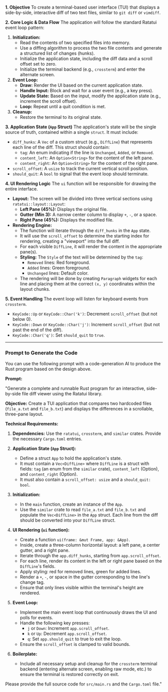 **1. Objective**
To create a terminal-based user interface (TUI) that displays a side-by-side, interactive diff of two text files, similar to `git diff` or `vimdiff`.

**2. Core Logic & Data Flow**
The application will follow the standard Ratatui event loop pattern:

1.  **Initialization:**
    - Read the contents of two specified files into memory.
    - Use a diffing algorithm to process the two file contents and generate a structured list of changes (hunks).
    - Initialize the application state, including the diff data and a scroll offset set to zero.
    - Initialize the terminal backend (e.g., `crossterm`) and enter the alternate screen.
2.  **Event Loop:**
    - **Draw:** Render the UI based on the current application state.
    - **Handle Input:** Block and wait for a user event (e.g., a key press).
    - **Update State:** Based on the input, modify the application state (e.g., increment the scroll offset).
    - **Loop:** Repeat until a quit condition is met.
3.  **Cleanup:**
    - Restore the terminal to its original state.

**3. Application State (`App` Struct)**
The application's state will be the single source of truth, contained within a single `struct`. It must include:

- `diff_hunks`: A `Vec` of a custom struct (e.g., `DiffLine`) that represents each line of the diff. This struct should contain:
  - `tag`: An enum indicating if the line is `Unchanged`, `Added`, or `Removed`.
  - `content_left`: An `Option<String>` for the content of the left pane.
  - `content_right`: An `Option<String>` for the content of the right pane.
- `scroll_offset`: A `usize` to track the current vertical scroll position.
- `should_quit`: A `bool` to signal that the event loop should terminate.

**4. UI Rendering Logic**
The `ui` function will be responsible for drawing the entire interface.

- **Layout:** The screen will be divided into three vertical sections using `ratatui::layout::Layout`:
  - **Left Pane (45%):** Displays the original file.
  - **Gutter (Min 3):** A narrow center column to display `+`, `-`, or a space.
  - **Right Pane (45%):** Displays the modified file.
- **Rendering Engine:**
  - The function will iterate through the `diff_hunks` in the `App` state.
  - It will use the `scroll_offset` to determine the starting index for rendering, creating a "viewport" into the full diff.
  - For each visible `DiffLine`, it will render the content in the appropriate pane(s).
  - **Styling:** The `Style` of the text will be determined by the `tag`:
    - `Removed` lines: Red foreground.
    - `Added` lines: Green foreground.
    - `Unchanged` lines: Default color.
  - The rendering will be done by creating `Paragraph` widgets for each line and placing them at the correct `(x, y)` coordinates within the layout chunks.

**5. Event Handling**
The event loop will listen for keyboard events from `crossterm`.

- `KeyCode::Up` or `KeyCode::Char('k')`: Decrement `scroll_offset` (but not below 0).
- `KeyCode::Down` or `KeyCode::Char('j')`: Increment `scroll_offset` (but not past the end of the diff).
- `KeyCode::Char('q')`: Set `should_quit` to `true`.

---

### Prompt to Generate the Code

You can use the following prompt with a code-generation AI to produce the Rust program based on the design above.

**Prompt:**

"Generate a complete and runnable Rust program for an interactive, side-by-side file diff viewer using the Ratatui library.

**Objective:**
Create a TUI application that compares two hardcoded files (`file_a.txt` and `file_b.txt`) and displays the differences in a scrollable, three-pane layout.

**Technical Requirements:**

1.  **Dependencies:** Use the `ratatui`, `crossterm`, and `similar` crates. Provide the necessary `Cargo.toml` entries.

2.  **Application State (`App` Struct):**

    - Define a struct `App` to hold the application's state.
    - It must contain a `Vec<DiffLine>` where `DiffLine` is a struct with fields: `tag` (an enum from the `similar` crate), `content_left` (Option<String>), and `content_right` (Option<String>).
    - It must also contain a `scroll_offset: usize` and a `should_quit: bool`.

3.  **Initialization:**

    - In the `main` function, create an instance of the `App`.
    - Use the `similar` crate to read `file_a.txt` and `file_b.txt` and populate the `Vec<DiffLine>` in the `App` struct. Each line from the diff should be converted into your `DiffLine` struct.

4.  **UI Rendering (`ui` function):**

    - Create a function `ui(frame: &mut Frame, app: &App)`.
    - Inside, create a three-column horizontal layout: a left pane, a center gutter, and a right pane.
    - Iterate through the `app.diff_hunks`, starting from `app.scroll_offset`.
    - For each line, render its content in the left or right pane based on the `DiffLine`'s fields.
    - Apply styling: red for removed lines, green for added lines.
    - Render a `+`, `-`, or space in the gutter corresponding to the line's change tag.
    - Ensure that only lines visible within the terminal's height are rendered.

5.  **Event Loop:**

    - Implement the main event loop that continuously draws the UI and polls for events.
    - Handle the following key presses:
      - `j` or `Down`: Increment `app.scroll_offset`.
      - `k` or `Up`: Decrement `app.scroll_offset`.
      - `q`: Set `app.should_quit` to true to exit the loop.
    - Ensure the `scroll_offset` is clamped to valid bounds.

6.  **Boilerplate:**
    - Include all necessary setup and cleanup for the `crossterm` terminal backend (entering alternate screen, enabling raw mode, etc.) to ensure the terminal is restored correctly on exit.

Please provide the full source code for `src/main.rs` and the `Cargo.toml` file."
